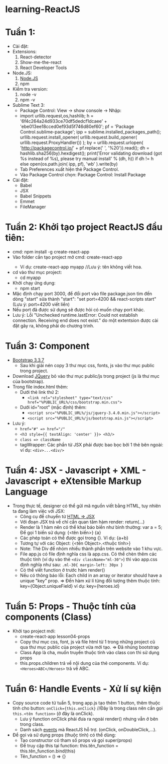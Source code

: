 # learning-ReactJS
# Tuần 1:
* Cài đặt:
* Extensions:
  1. React-detector
  2. Show-me-the-react
  3. React Developer Tools
* Node.JS:
  1. [Node.JS](https://nodejs.org/en/)
  2. npm
* Kiểm tra version:
  1. node -v
  2. npm -v
* Sublime Text 3:
  * Package Control: View -> show console -> Nhập:
  * import urllib.request,os,hashlib; h = '6f4c264a24d933ce70df5dedcf1dcaee' + 'ebe013ee18cced0ef93d5f746d80ef60'; pf = 'Package Control.sublime-package'; ipp = sublime.installed_packages_path(); urllib.request.install_opener( urllib.request.build_opener( urllib.request.ProxyHandler()) ); by = urllib.request.urlopen( 'http://packagecontrol.io/' + pf.replace(' ', '%20')).read(); dh = hashlib.sha256(by).hexdigest(); print('Error validating download (got %s instead of %s), please try manual install' % (dh, h)) if dh != h else open(os.path.join( ipp, pf), 'wb' ).write(by)
  * Tab Preferences xuất hiện thẻ Package Control.
  * Vào Package Control chọn: Package Control: Install Package
* Cài đặt: 		
  * Babel
  * JSX
  * Babel Snippets
  * Emmet
  * FileManager
# Tuần 2: Khởi tạo project ReactJS đầu tiên:
* cmd: npm install -g create-react-app
* Vào folder cần tạo project mở cmd: create-react-app <tenProject> 
  * Ví dụ: create-react-app myapp //Lưu ý: tên không viết hoa.
* cd vào thư mục project: 
  * cd myapp
* Khởi chạy ứng dụng: 
  * npm start
* Mặc định chạy port 3000, để đổi port vào file package.json tìm đến dòng "start" sửa thành "start": "set port=4200 && react-scripts start" (Lưu ý: port=4200 viết liền)
* Nếu port đã được sử dụng sẽ được hỏi có muốn chạy port khác.
* Lưu ý: Lỗi "Unchecked runtime.lastError: Could not establish connection. Receiving end does not exist." do một extentsion được cài đặt gây ra, không phải do chương trình.
# Tuần 3: Component
* [Bootstrap 3.3.7](https://getbootstrap.com/docs/3.3/)
  * Sau khi giải nén copy 3 thư mục css, fonts, js vào thư mục public trong project.
* Download [JQuery](https://jquery.com/download/) bỏ vào thư mục public/js trong project (js là thư mục của bootstrap).
* Trong file index.html thêm: 
  * Dưới thẻ link thứ 2: 
    *  `<link rel="stylesheet" type="text/css" href="%PUBLIC_URL%/css/bootstrap.min.css">`
  * Dưới id="root" (mặc định) thêm: 
    *  `<script src="%PUBLIC_URL%/js/jquery-3.4.0.min.js"></script>`
    *  `<script src="%PUBLIC_URL%/js/bootstrap.min.js"></script>`
* Lưu ý: 
  *  `href="#" => href="/"`
  *  `<h3 style={{ textAlign: 'center' }}> <h3/>`
  *  `class => className`
  *  tagWrapper: Các phần tử JSX phải được bao bọc bởi 1 thẻ bên ngoài: ví dụ: `<div>...<div/>`
# Tuần 4: JSX - Javascript + XML - Javascript + eXtensible Markup Language
* Trong thực tế, designer có thể gửi mã nguồn viết bằng HTML, tuy nhiên ta đang làm việc với JSX:
  *  Công cụ để chuyển từ [HTML => JSX](https://magic.reactjs.net/htmltojsx.htm)
  *  Với đoạn JSX trả về chỉ cần quan tâm hàm render: return(...)
  *  Render là 1 hàm nên có thể khai báo biến như bình thường: var a = 5; Để gọi 1 biến sử dụng: {<tên biến>} {a}
  *  Các phép toán có thể được gọi trong {}. Ví dụ: {a+b}
  *  Tương tự với các Object: {<tên Object>.<thuộc tính>}
  *  Note: Thẻ Div để nhóm nhiều thành phần trên website vào 1 khu vực.
  *  File app.js có file định nghĩa css là app.css. Có thể chèn thêm các thuộc tính (ví dụ vào thẻ `<div className="ml-30">`) thì vào app.css định nghĩa như sau: 
      `.ml-30{
        margin-left: 30px
      }`
  *  Có thể viết function ở trước hàm render()
  *  Nếu có thông báo lỗi: Each child in an array or iterator should have a unique "key" prop. => Đến hàm xử lí từng đối tượng thêm thuộc tính: key={Object.uniqueField} ví dụ: key={heroes.id}
# Tuần 5: Props - Thuộc tính của components (Class)
* Khởi tạo project mới: 
  *  create-react-app lesson04-props
  *  Copy thư mục css, font, js và file html từ 1 trong những project cũ qua thư mục public của project vừa mới tạo. => Đã nhúng bootstrap
  *  Class App là cha, muốn truyền thuộc tính vào class con thì sử dụng props
  *  this.props.children trả về nội dung của thẻ components. Ví dụ: `<Heroes>ABC</Heroes>` trả về ABC.
# Tuần 6: Handle Events - Xử lí sự kiện
* Copy source code từ tuần 5, trong app.js tạo thêm 1 button, thêm thuộc tính cho button: `onClick={this.onClick}` //Đây là trong class nên cần gọi `this.<tên function>` (ở đây là onClick).
  *  Lưu ý function onClick phải đưa ra ngoài render() nhưng vẫn ở bên trong class.
  *  Danh sách [events](https://reactjs.org/docs/events.html) mà ReactJS hỗ trợ. (onClick, onDoubleClick,...).
* Để gọi và sử dụng props (thuộc tính) có thể dùng:
  *  Tạo constructor có tham số props và gọi super(props)
  *   Để truy cập this tại function: this.tên_function = this.tên_function.bind(this)
  *  Tên_function = () => {}